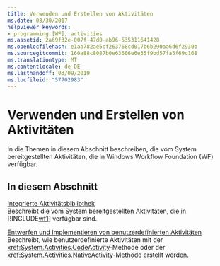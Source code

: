 ```yaml
---
title: Verwenden und Erstellen von Aktivitäten
ms.date: 03/30/2017
helpviewer_keywords:
- programming [WF], activities
ms.assetid: 2a69f32e-007f-47d0-ab96-535311641428
ms.openlocfilehash: e1aa782ae5cf263768cd017b6b290aa6d6f2930b
ms.sourcegitcommit: 160a88c8087b0e63606e6e35f9bd57fa5f69c168
ms.translationtype: MT
ms.contentlocale: de-DE
ms.lasthandoff: 03/09/2019
ms.locfileid: "57702983"
---
```

# <a name="using-and-creating-activities"></a>Verwenden und Erstellen von Aktivitäten
In die Themen in diesem Abschnitt beschreiben, die vom System bereitgestellten Aktivitäten, die in Windows Workflow Foundation (WF) verfügbar.  
  
## <a name="in-this-section"></a>In diesem Abschnitt  
 [Integrierte Aktivitätsbibliothek](net-framework-4-5-built-in-activity-library.md)  
 Beschreibt die vom System bereitgestellten Aktivitäten, die in [!INCLUDE[wf1](../../../includes/wf1-md.md)] verfügbar sind.  
  
 [Entwerfen und Implementieren von benutzerdefinierten Aktivitäten](designing-and-implementing-custom-activities.md)  
 Beschreibt, wie benutzerdefinierte Aktivitäten mit der <xref:System.Activities.CodeActivity>-Methode oder der <xref:System.Activities.NativeActivity>-Methode erstellt werden.
